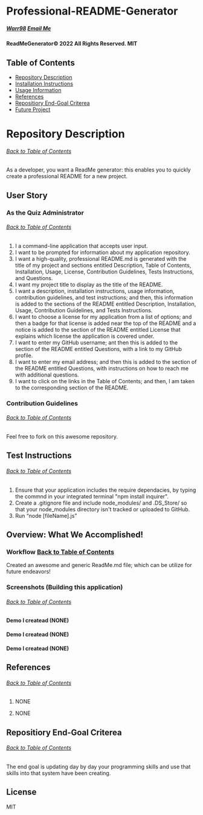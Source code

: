 # Professional-README-Generator
  ##### [Warr98](https://github.com/Warr98) [Email Me](hhuarun@gmail.com) 
  #### ReadMeGenerator© 2022 All Rights Reserved.  MIT 
  
  ## Table of Contents
  * [Repository Description](#Repository-Description)
  * [Installation Instructions](#Install)
  * [Usage Information](#Usage)
  * [References](#Ref)
  * [Repositiory End-Goal Criterea](#Criterea)
  * [Future Project](#Future-Project)
  
  # Repository Description
  ###### [Back to Table of Contents](#Table-of-Contents)
  As a developer, you want a ReadMe generator: this enables you to quickly create a professional README for a new project.
  

  
  ## User Story
  ### As the Quiz Administrator
  ###### [Back to Table of Contents](#Table-of-Contents)
  1.   I a command-line application that accepts user input.
  2.   I want to be prompted for information about my application repository.
  3.   I want a high-quality, professional README.md is generated with the title of my project and sections entitled Description, Table of Contents, Installation, Usage, License, Contribution Guidelines, Tests Instructions, and Questions.
  4.   I want my project title to display as the title of the README.
  5.   I want a description, installation instructions, usage information, contribution guidelines, and test instructions; and then, this information is added to the sections of the README entitled Description, Installation, Usage, Contribution Guidelines, and Tests Instructions.
  6.   I want to choose a license for my application from a list of options; and then a badge for that license is added near the top of the README and a notice is added to the section of the README entitled License that explains which license the application is covered under.  
  7.   I want to enter my GitHub username; ant then this is added to the section of the README entitled Questions, with a link to my GitHub profile.
  8.   I want to enter my email address; and then this is added to the section of the README entitled Questions, with instructions on how to reach me with additional questions.
  9.   I want to click on the links in the Table of Contents; and then, I am taken to the corresponding section of the README.
  
  ### Contribution Guidelines
  ###### [Back to Table of Contents](#Table-of-Contents)
  Feel free to fork on this awesome repository.
  
  
  ## Test Instructions
  ###### [Back to Table of Contents](#Table-of-Contents)
  1.  Ensure that your application includes the require dependacies, by typing the commnd in your integrated terminal "npm install inquirer".
  2.  Create a .gitignore file and include node_modules/ and .DS_Store/ so that your node_modules directory isn't tracked or uploaded to GitHub.
  3.  Run “node [fileName].js”
  
  
  ## Overview: What We Accomplished!
  ### Workflow [Back to Table of Contents](#Table-of-Contents)
  Created an awesome and generic ReadMe.md file; which can be utilize for future endeavors!
  
  
  ### Screenshots (Building this application)
  ###### [Back to Table of Contents](#Table-of-Contents)
  #### Demo I createad (NONE)
  
  #### Demo I createad (NONE)
  
  #### Demo I createad (NONE)
  
  
  ## References
  ###### [Back to Table of Contents](#Table-of-Contents)
  1.  NONE
  
  2.  NONE
  
  ## Repositiory End-Goal Criterea
  ###### [Back to Table of Contents](#Table-of-Contents)
  The end goal is updating day by day your programming skills and use that skills into that system have been creating.
  
  ## License
  MIT